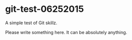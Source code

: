 # git-test-06252015
A simple test of Git skillz. 

Please write something here. It can be absolutely anything.
